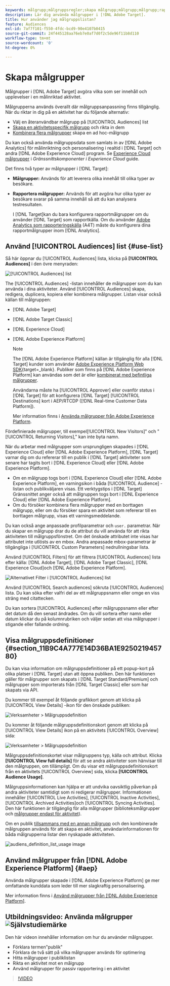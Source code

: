 ```yaml
---
keywords: målgrupp;målgruppsregler;skapa målgrupp;målgrupp;målgrupp;rapportmålgrupp;segment;anpassade profilparametrar;målgruppsdefinition;målgruppslista
description: Lär dig använda målgrupper i [!DNL Adobe Target].
title: Hur använder jag målgruppslistan?
feature: Audiences
exl-id: 7af7f101-f550-4fdc-bcd9-90e4107b0415
source-git-commit: 24f445128aa76eb7e0af7d0f2c5de96f11b8d110
workflow-type: tm+mt
source-wordcount: '0'
ht-degree: 0%

---
```


# Skapa målgrupper

Målgrupper i [!DNL Adobe Target] avgöra vilka som ser innehåll och upplevelser i en målinriktad aktivitet.

Målgrupperna används överallt där målgruppsanpassning finns tillgänglig. När du riktar in dig på en aktivitet har du följande alternativ:

* Välj en återanvändbar målgrupp på [!UICONTROL Audiences] list
* [Skapa en aktivitetsspecifik målgrupp](/help/main/c-target/creating-activity-only-audience.md) och rikta in dem
* [Kombinera flera målgrupper](/help/main/c-target/combining-multiple-audiences.md#concept_A7386F1EA4394BD2AB72399C225981E5) skapa en ad hoc-målgrupp

Du kan också använda målgruppsdata som samlats in av [!DNL Adobe Analytics] för målinriktning och personalisering i realtid i [!DNL Target] och andra [!DNL Adobe Experience Cloud] program. Se [Experience Cloud målgrupper](https://experienceleague.adobe.com/docs/core-services/interface/audiences/audience-library.html) i *Gränssnittskomponenter i Experience Cloud* guide.

Det finns två typer av målgrupper i [!DNL Target]:

* **Målgrupper:** Används för att leverera olika innehåll till olika typer av besökare.
* **Rapportera målgrupper:** Används för att avgöra hur olika typer av besökare svarar på samma innehåll så att du kan analysera testresultaten.

   I [!DNL Target]kan du bara konfigurera rapportmålgrupper om du använder [!DNL Target] som rapportkälla. Om du använder [Adobe Analytics som rapporteringskälla](/help/main/c-integrating-target-with-mac/a4t/a4t.md) (A4T) måste du konfigurera dina rapportmålgrupper inom [!DNL Analytics].

## Använd [!UICONTROL Audiences] list {#use-list}

Så här öppnar du [!UICONTROL Audiences] lista, klicka på **[!UICONTROL Audiences]** i den övre menyraden:

![[!UICONTROL Audiences] list](assets/audiences_list.png)

The [!UICONTROL Audiences] -listan innehåller de målgrupper som du kan använda i dina aktiviteter. Använd [!UICONTROL Audiences] skapa, redigera, duplicera, kopiera eller kombinera målgrupper. Listan visar också källan till målgruppen:

* [!DNL Adobe Target]
* [!DNL Adobe Target Classic]
* [!DNL Experience Cloud]
* [!DNL Adobe Experience Platform]

   >[!NOTE]
   >
   >The [!DNL Adobe Experience Platform] källan är tillgänglig för alla [!DNL Target] kunder som använder [Adobe Experience Platform Web SDK](https://developer.adobe.com/target/implement/client-side/aep-web-sdk/){target=_blank}. Publiker som finns på [!DNL Adobe Experience Platform] kan användas som det är eller [kombinerat med befintliga målgrupper](/help/main/c-target/combining-multiple-audiences.md).
   >
   >Användarna måste ha [!UICONTROL Approver] eller ovanför status i [!DNL Target] för att konfigurera [!DNL Target] [!UICONTROL Destinations] kort i AEP/RTCDP ([!DNL Real-time Customer Data Platform]).
   >
   >Mer information finns i [Använda målgrupper från Adobe Experience Platform](#aep).

Fördefinierade målgrupper, till exempel[!UICONTROL New Visitors]&quot; och &quot;[!UICONTROL Returning Visitors],&quot; kan inte byta namn.

När du arbetar med målgrupper som ursprungligen skapades i [!DNL Experience Cloud] eller [!DNL Adobe Experience Platform], [!DNL Target] varnar dig om du refererar till en publik i [!DNL Target] aktiviteter som senare har tagits bort i [!DNL Experience Cloud] eller [!DNL Adobe Experience Platform].

* Om en målgrupp togs bort i [!DNL Experience Cloud] eller [!DNL Adobe Experience Platform], en varningsikon i båda [!UICONTROL Audience] -listan och publikväljaren visas. Ett verktygstips i [!DNL Target] Gränssnittet anger också att målgruppen togs bort i [!DNL Experience Cloud] eller [!DNL Adobe Experience Platform].
* Om du försöker kombinera flera målgrupper med en borttagen målgrupp, eller om du försöker spara en aktivitet som refererar till en borttagen målgrupp, visas ett varningsmeddelande.

Du kan också ange anpassade profilparametrar och `user.` parametrar. När du skapar en målgrupp drar du de attribut du vill använda för att rikta aktiviteten till målgruppsfönstret. Om det önskade attributet inte visas har attributet inte utlösts av en mbox. Andra anpassade mbox-parametrar är tillgängliga i [!UICONTROL Custom Parameters] nedrullningsbar lista.

Använd [!UICONTROL Filters] för att filtrera [!UICONTROL Audiences] lista efter källa: [!DNL Adobe Target], [!DNL Adobe Target Classic], [!DNL Experience Cloud]och [!DNL Adobe Experience Platform].

![Alternativet Filter i [!UICONTROL Audiences] list](assets/filters.png)

Använd [!UICONTROL Search audiences] sökruta [!UICONTROL Audiences] lista. Du kan söka efter valfri del av ett målgruppsnamn eller omge en viss sträng med citattecken.

Du kan sortera [!UICONTROL Audiences] efter målgruppsnamn eller efter det datum då den senast ändrades. Om du vill sortera efter namn eller datum klickar du på kolumnrubriken och väljer sedan att visa målgrupper i stigande eller fallande ordning.

## Visa målgruppsdefinitioner {#section_11B9C4A777E14D36BA1E925021945780}

Du kan visa information om målgruppsdefinitioner på ett popup-kort på olika platser i [!DNL Target] utan att öppna publiken. Den här funktionen gäller för målgrupper som skapats i [!DNL Target Standard/Premium] och målgrupper som importerats från [!DNL Target Classic] eller som har skapats via API.

Du kommer till exempel åt följande grafikkort genom att klicka på [!UICONTROL View Details] -ikon för den önskade publiken:

![Verksamheter > Målgruppsdefinition](assets/audience_definition_list.png)

Du kommer åt följande målgruppsdefinitionskort genom att klicka på [!UICONTROL View Details] ikon på en aktivitets [!UICONTROL Overview] sida:

![Verksamheter > Målgruppsdefinition](assets/view-details-activity-overview.png)

Målgruppsdefinitionskortet visar målgruppens typ, källa och attribut. Klicka **[!UICONTROL View full details]** för att se andra aktiviteter som hänvisar till den målgruppen, om tillämpligt. Om du visar ett målgruppsdefinitionskort från en aktivitets [!UICONTROL Overview] sida, klicka **[!UICONTROL Audience Usage]**.

Målgruppsinformationen kan hjälpa er att undvika oavsiktlig påverkan på andra aktiviteter samtidigt som ni redigerar målgrupper. Informationen innehåller [!UICONTROL Live Activities], [!UICONTROL Inactive Activities], [!UICONTROL Archived Activities]och [!UICONTROL Syncing Activities]. Den här funktionen är tillgänglig för alla målgrupper (biblioteksmålgrupper och [målgrupper endast för aktivitet](/help/main/c-target/creating-activity-only-audience.md#concept_A6BADCF530ED4AE1852E677FEBE68483)).

Om en publik [tillsammans med en annan målgrupp](/help/main/c-target/combining-multiple-audiences.md) och den kombinerade målgruppen används för att skapa en aktivitet, användarinformationen för båda målgrupperna listar den nyskapade aktiviteten.

![audiens_definition_list_usage image](assets/audience_definition_list_usage.png)

<!--The following audience definition card is for an audience imported from the Adobe Experience Cloud. In this instance, the audience was imported from Adobe Audience Manager (AAM).

![Usage tab on Audience Definition card](assets/audience_definition_mc.png)

The following details are available for these imported audience types:

| Audience Type | Details |
|--- |--- |
|Mobile audience|Marketing Name, Vendor, and Model.<br>The `matches | does not match` operator displays instead of `equals | does not equal`<br>![Imported Mobile Audience](/help/main/c-target/c-audiences/assets/imported_mobile_audience.png).|
|Visitor-behavior audience|**user.categoryAffinity:** `categoryAffinity` with `FAVORITE` parameter.<br>![Imported Category Affinity](/help/main/c-target/c-audiences/assets/imported_category_affinity.png)<br>**Monitoring:** Monitoring service equals true.<br>**No Monitoring Service:** Monitoring service equals false.<br>![Imported Monitoring](/help/main/c-target/c-audiences/assets/imported_monitoring.png)|
|Audiences using the NOT operator|**Single Rule:** Target displays the audience in the format `[All Visitor AND [NOT [rule]`. Single NOT rule displays with AND with `AllVisitor` audience.<br>![Imported Not Audience](/help/main/c-target/c-audiences/assets/imported_not_audience.png)|

Keep the following points in mind as you work with imported audiences:

* Expression target audiences are no longer supported in Target Standard/Premium. 
* Target Standard/Premium does not support some deprecated audiences or has improved operators for ease of use. Because of this, the definition of an imported audience, although working as per definition, does not mean that same is now available for creation in the Standard/Premium interface. For example, Social Audiences are visible with their rules but Target Standard/Premium does not allow social audiences to be created.-->

## Använd målgrupper från [!DNL Adobe Experience Platform] {#aep}

Använda målgrupper skapade i [!DNL Adobe Experience Platform] ge mer omfattande kunddata som leder till mer slagkraftig personalisering.

Mer information finns i [Använd målgrupper från [!DNL Adobe Experience Platform]](/help/main/c-integrating-target-with-mac/integrating-with-rtcdp.md#aep).

## Utbildningsvideo: Använda målgrupper ![Självstudiemärke](/help/main/assets/tutorial.png)

Den här videon innehåller information om hur du använder målgrupper.

* Förklara termen&quot;publik&quot;
* Förklara de två sätt på vilka målgrupper används för optimering
* Hitta målgrupper i publiklistan
* Rikta en aktivitet mot en målgrupp
* Använd målgrupper för passiv rapportering i en aktivitet

>[!VIDEO](https://video.tv.adobe.com/v/17398)
